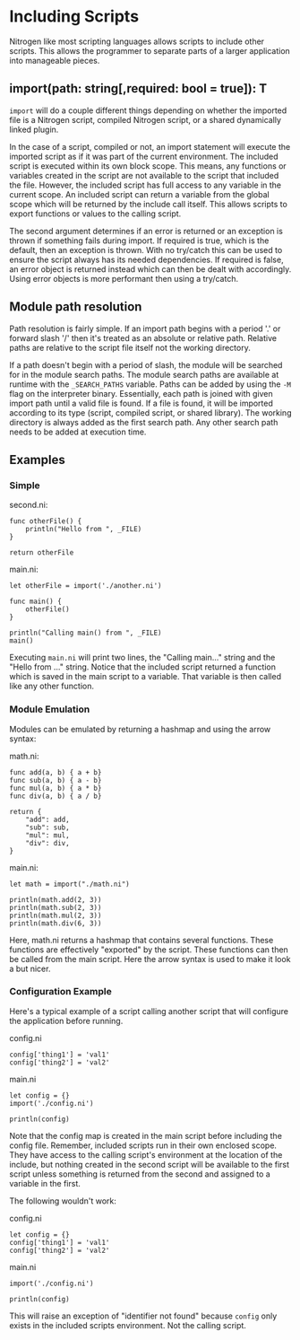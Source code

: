 # Including Scripts

Nitrogen like most scripting languages allows scripts to include other scripts. This allows the programmer to
separate parts of a larger application into manageable pieces.

## import(path: string[,required: bool = true]): T

`import` will do a couple different things depending on whether the imported file is a Nitrogen script,
compiled Nitrogen script, or a shared dynamically linked plugin.

In the case of a script, compiled or not, an import statement will execute the imported script as
if it was part of the current environment. The included script is executed within its own block scope.
This means, any functions or variables created in the script are not available to the script that
included the file. However, the included script has full access to any variable in the current scope.
An included script can return a variable from the global scope which will be returned by
the include call itself. This allows scripts to export functions or values to the calling script.

The second argument determines if an error is returned or an exception is thrown if something fails
during import. If required is true, which is the default, then an exception is thrown. With no try/catch
this can be used to ensure the script always has its needed dependencies. If required is false, an error
object is returned instead which can then be dealt with accordingly. Using error objects is more performant
then using a try/catch.

## Module path resolution

Path resolution is fairly simple. If an import path begins with a period '.' or forward slash '/' then
it's treated as an absolute or relative path. Relative paths are relative to the script file itself not
the working directory.

If a path doesn't begin with a period of slash, the module will be searched for in the module search paths.
The module search paths are available at runtime with the `_SEARCH_PATHS` variable. Paths can be added
by using the `-M` flag on the interpreter binary. Essentially, each path is joined with given import path
until a valid file is found. If a file is found, it will be imported according to its type (script, compiled
script, or shared library). The working directory is always added as the first search path. Any other search
path needs to be added at execution time.

## Examples

### Simple

second.ni:

```
func otherFile() {
    println("Hello from ", _FILE)
}

return otherFile
```

main.ni:

```
let otherFile = import('./another.ni')

func main() {
    otherFile()
}

println("Calling main() from ", _FILE)
main()
```

Executing `main.ni` will print two lines, the "Calling main..." string and the "Hello from ..." string.
Notice that the included script returned a function which is saved in the main script to a variable.
That variable is then called like any other function.

### Module Emulation

Modules can be emulated by returning a hashmap and using the arrow syntax:

math.ni:

```
func add(a, b) { a + b}
func sub(a, b) { a - b}
func mul(a, b) { a * b}
func div(a, b) { a / b}

return {
    "add": add,
    "sub": sub,
    "mul": mul,
    "div": div,
}
```

main.ni:

```
let math = import("./math.ni")

println(math.add(2, 3))
println(math.sub(2, 3))
println(math.mul(2, 3))
println(math.div(6, 3))
```

Here, math.ni returns a hashmap that contains several functions. These functions are effectively "exported" by the script.
These functions can then be called from the main script. Here the arrow syntax is used to make it look a but nicer.

### Configuration Example

Here's a typical example of a script calling another script that will configure the application before running.

config.ni

```
config['thing1'] = 'val1'
config['thing2'] = 'val2'
```

main.ni

```
let config = {}
import('./config.ni')

println(config)
```

Note that the config map is created in the main script before including the config file. Remember, included scripts
run in their own enclosed scope. They have access to the calling script's environment at the location of the include,
but nothing created in the second script will be available to the first script unless something is returned from the
second and assigned to a variable in the first.

The following wouldn't work:

config.ni

```
let config = {}
config['thing1'] = 'val1'
config['thing2'] = 'val2'
```

main.ni

```
import('./config.ni')

println(config)
```

This will raise an exception of "identifier not found" because `config` only exists in the included scripts environment. Not
the calling script.
